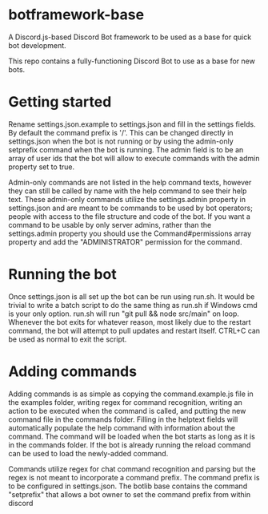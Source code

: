 # botframework-base
A Discord.js-based Discord Bot framework to be used as a base for quick bot development.


This repo contains a fully-functioning Discord Bot to use as a base for new bots.


# Getting started
Rename settings.json.example to settings.json and fill in the settings fields. By default the command prefix is '/'. This can be changed directly in settings.json when the bot is not running or by using the admin-only setprefix command when the bot is running. The admin field is to be an array of user ids that the bot will allow to execute commands with the admin property set to true.


Admin-only commands are not listed in the help command texts, however they can still be called by name with the help command to see their help text. These admin-only commands utilize the settings.admin property in settings.json and are meant to be commands to be used by bot operators; people with access to the file structure and code of the bot. If you want a command to be usable by only server admins, rather than the settings.admin property you should use the Command#permissions array property and add the "ADMINISTRATOR" permission for the command.


# Running the bot
Once settings.json is all set up the bot can be run using run.sh. It would be trivial to write a batch script to do the same thing as run.sh if Windows cmd is your only option. run.sh will run "git pull && node src/main" on loop. Whenever the bot exits for whatever reason, most likely due to the restart command, the bot will attempt to pull updates and restart itself. CTRL+C can be used as normal to exit the script.


# Adding commands
Adding commands is as simple as copying the command.example.js file in the examples folder, writing regex for command recognition, writing an action to be executed when the command is called, and putting the new command file in the commands folder. Filling in the helptext fields will automatically populate the help command with information about the command. The command will be loaded when the bot starts as long as it is in the commands folder. If the bot is already running the reload command can be used to load the newly-added command.

Commands utilize regex for chat command recognition and parsing but the regex is not meant to incorporate a command prefix. The command prefix is to be configured in settings.json. The botlib base contains the command "setprefix" that allows a bot owner to set the command prefix from within discord
